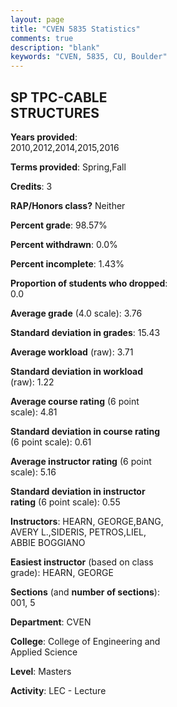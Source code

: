 ```yaml
---
layout: page
title: "CVEN 5835 Statistics"
comments: true
description: "blank"
keywords: "CVEN, 5835, CU, Boulder"
--- 
```

<head>
<script src="https://ajax.googleapis.com/ajax/libs/jquery/2.1.3/jquery.min.js"></script>
<script src="https://dl.dropboxusercontent.com/s/pc42nxpaw1ea4o9/highcharts.js?dl=0"></script>
<!-- <script src="../assets/js/highcharts.js"></script> -->
<style type="text/css">@font-face {
	font-family: "Bebas Neue";
	src: url(https://www.filehosting.org/file/details/544349/BebasNeue%20Regular.otf) format("opentype");
	}
	h1.Bebas { 
		font-family: "Bebas Neue", Verdana, Tahoma;
	}
</style>
</head>
<body>
	<div id="container" style="float: right; width: 45%; height: 88%; margin-left: 2.5%; margin-right: 2.5%;"></div>
	<script language="JavaScript">
		$(document).ready(function() {
		var chart = {type: 'column'};
		var title = {text: 'Grade Distribution'};
		var xAxis = {categories: ['A','B','C','D','F'],crosshair: true};
		var yAxis = {min: 0,title: {text: 'Percentage'}};
		var tooltip = {headerFormat: '<center><b><span style="font-size:20px">{point.key}</span></b></center>',
		               pointFormat: '<td style="padding:0"><b>{point.y:.1f}%</b></td>',
		               footerFormat: '</table>',shared: true,useHTML: true};
		var plotOptions = {column: {pointPadding: 0.0,borderWidth: 0}};  
		var credits = {enabled: false};var series= [{name: 'Percent',data: [78.79,21.21,0.0,0.0,0.0,]}];
		var json = {};
		json.chart = chart;
		json.title = title;
		json.tooltip = tooltip;
		json.xAxis = xAxis;
		json.yAxis = yAxis;  
		json.series = series;
		json.plotOptions = plotOptions;  
		json.credits = credits;
		$('#container').highcharts(json);
	});
	</script>
</body>
			   
## SP TPC-CABLE STRUCTURES

**Years provided**: 2010,2012,2014,2015,2016

**Terms provided**: Spring,Fall

**Credits**: 3

**RAP/Honors class?** Neither

**Percent grade**: 98.57%

**Percent withdrawn**: 0.0%

**Percent incomplete**: 1.43%

**Proportion of students who dropped**: 0.0

**Average grade** (4.0 scale): 3.76

**Standard deviation in grades**: 15.43

**Average workload** (raw): 3.71

**Standard deviation in workload** (raw): 1.22

**Average course rating** (6 point scale): 4.81

**Standard deviation in course rating** (6 point scale): 0.61

**Average instructor rating** (6 point scale): 5.16

**Standard deviation in instructor rating** (6 point scale): 0.55

**Instructors**: HEARN, GEORGE,BANG, AVERY L.,SIDERIS, PETROS,LIEL, ABBIE BOGGIANO

**Easiest instructor** (based on class grade): HEARN, GEORGE

**Sections** (and **number of sections**): 001, 5

**Department**: CVEN

**College**: College of Engineering and Applied Science

**Level**: Masters

**Activity**: LEC - Lecture